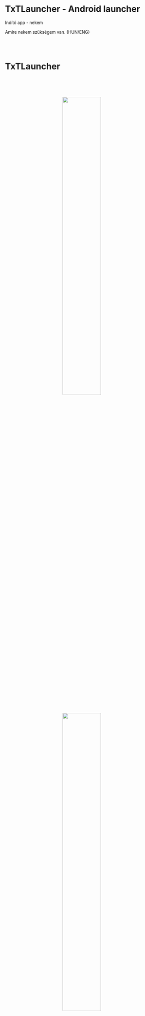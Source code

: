 # TxTLauncher - Android launcher

Indító app - nekem

Amire nekem szükségem van.
(HUN/ENG)

<br /><br />
# TxTLauncher
<br /><br />

<p align=center>
  <kbd><br /><img width=50% src="./img/screen-hu-1.png"><br /><br /></kbd>
  <br /><br />
  <kbd><br /><img width=50% src="./img/screen-hu-2.png"><br /><br /></kbd>
  <br /><br />
</p>

<br /><br />
<br /><br />
# TxTLauncher_alt
<br /><br />

<p align=center>
  <kbd><br /><img width=50% src="./img/screen-alt-hu-1.png"><br /><br /></kbd>
  <br /><br />
  <kbd><br /><img width=50% src="./img/screen-alt-hu-2.png"><br /><br /></kbd>
  <br /><br />
</p>

<br /><br />
<br /><br />
# TxTLauncher_2
<br /><br />

<p align=center>
  <kbd><br /><img width=50% src="./img/screen-alt-hu-2-1.png"><br /><br /></kbd>
  <br /><br />
</p>


<br /><br />
# TxTLauncher
<br /><br />

<p align=center>
  <kbd><img src="./img/screen1.png"></kbd>
  <br /><br />
  <kbd><img src="./img/screen2.png"></kbd>
  <br /><br />
  <kbd><img src="./img/screen3.png"></kbd>
  <br /><br />
  <kbd><img src="./img/screen4.png"></kbd>
  <br /><br />
</p>

